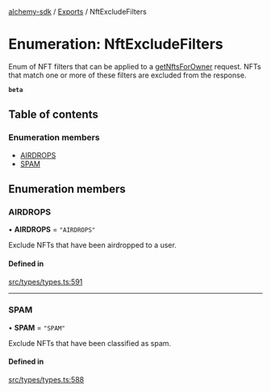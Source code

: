 [alchemy-sdk](../README.md) / [Exports](../modules.md) / NftExcludeFilters

# Enumeration: NftExcludeFilters

Enum of NFT filters that can be applied to a [getNftsForOwner](../classes/NftNamespace.md#getnftsforowner) request.
NFTs that match one or more of these filters are excluded from the response.

**`beta`**

## Table of contents

### Enumeration members

- [AIRDROPS](NftExcludeFilters.md#airdrops)
- [SPAM](NftExcludeFilters.md#spam)

## Enumeration members

### AIRDROPS

• **AIRDROPS** = `"AIRDROPS"`

Exclude NFTs that have been airdropped to a user.

#### Defined in

[src/types/types.ts:591](https://github.com/alchemyplatform/alchemy-sdk-js/blob/53be393/src/types/types.ts#L591)

___

### SPAM

• **SPAM** = `"SPAM"`

Exclude NFTs that have been classified as spam.

#### Defined in

[src/types/types.ts:588](https://github.com/alchemyplatform/alchemy-sdk-js/blob/53be393/src/types/types.ts#L588)

